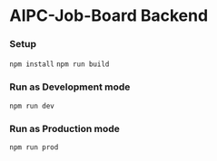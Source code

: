 # AIPC-Job-Board Backend

### Setup
`npm install`
`npm run build`

### Run as Development mode
`npm run dev`

### Run as Production mode
`npm run prod`